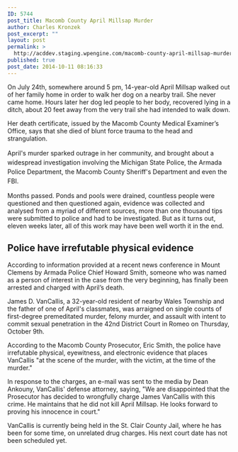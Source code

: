 ```yaml
---
ID: 5744
post_title: Macomb County April Millsap Murder
author: Charles Kronzek
post_excerpt: ""
layout: post
permalink: >
  http://acddev.staging.wpengine.com/macomb-county-april-millsap-murder.html
published: true
post_date: 2014-10-11 08:16:33
---
```

On July 24th, somewhere around 5 pm, 14-year-old April Millsap walked out of her family home in order to walk her dog on a nearby trail. She never came home. Hours later her dog led people to her body, recovered lying in a ditch, about 20 feet away from the very trail she had intended to walk down.

Her death certificate, issued by the Macomb County Medical Examiner’s Office, says that she died of blunt force trauma to the head and strangulation.

<!--more-->

<span style="line-height: 1.5;">April's murder sparked outrage in her community, and brought about a widespread investigation involving the Michigan State Police, the Armada Police Department, the Macomb County Sheriff's Department and even the FBI.</span>

Months passed. Ponds and pools were drained, countless people were questioned and then questioned again, evidence was collected and analysed from a myriad of different sources, more than one thousand tips were submitted to police and had to be investigated. But as it turns out, eleven weeks later, all of this work may have been well worth it in the end.


<h2>Police have irrefutable physical evidence</h2>

According to information provided at a recent news conference in Mount Clemens by Armada Police Chief Howard Smith, someone who was named as a person of interest in the case from the very beginning, has finally been arrested and charged with April’s death.

James D. VanCallis, a 32-year-old resident of nearby Wales Township and the father of one of April's classmates, was arraigned on single counts of first-degree premeditated murder, felony murder, and assault with intent to commit sexual penetration in the 42nd District Court in Romeo on Thursday, October 9th.

According to the Macomb County Prosecutor, Eric Smith, the police have irrefutable physical, eyewitness, and electronic evidence that places VanCallis "at the scene of the murder, with the victim, at the time of the murder."

In response to the charges, an e-mail was sent to the media by Dean Ankouny, VanCallis' defense attorney, saying, "We are disappointed that the Prosecutor has decided to wrongfully charge James VanCallis with this crime. He maintains that he did not kill April Millsap. He looks forward to proving his innocence in court."

VanCallis is currently being held in the St. Clair County Jail, where he has been for some time, on unrelated drug charges. His next court date has not been scheduled yet.

&nbsp;
